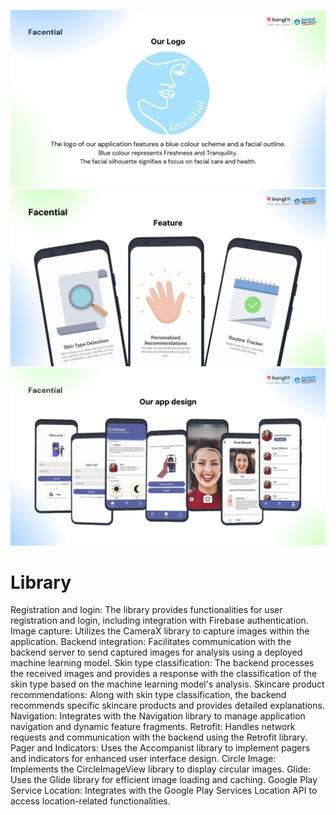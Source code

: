 ![Facential Logo](facential_logo.jpg)
![Facential On-Boarding](facential_onboarding.jpg)
![Facential UI](facential_ui.jpg)

# Library
Registration and login: The library provides functionalities for user registration and login, including integration with Firebase authentication.
Image capture: Utilizes the CameraX library to capture images within the application.
Backend integration: Facilitates communication with the backend server to send captured images for analysis using a deployed machine learning model.
Skin type classification: The backend processes the received images and provides a response with the classification of the skin type based on the machine learning model's analysis.
Skincare product recommendations: Along with skin type classification, the backend recommends specific skincare products and provides detailed explanations.
Navigation: Integrates with the Navigation library to manage application navigation and dynamic feature fragments.
Retrofit: Handles network requests and communication with the backend using the Retrofit library.
Pager and Indicators: Uses the Accompanist library to implement pagers and indicators for enhanced user interface design.
Circle Image: Implements the CircleImageView library to display circular images.
Glide: Uses the Glide library for efficient image loading and caching.
Google Play Service Location: Integrates with the Google Play Services Location API to access location-related functionalities.

